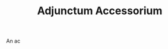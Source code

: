 ---
title: Adjunctum Accessorium
letter: A
permalink: "/definitions/adjunctum-accessorium.html"
body: An ac
published_at: '2018-07-07'
layout: post
---